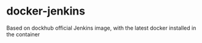 # docker-jenkins
Based on dockhub official Jenkins image, with the latest docker installed in the container
